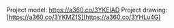 Project model: https://a360.co/3YKElAD 
Project drawing: [https://a360.co/3YKMZ1S](https://a360.co/3YHLu4G)
